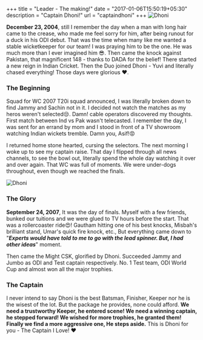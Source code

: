 +++
title = "Leader - The making!"
date = "2017-01-06T15:50:19+05:30"
description = "Captain Dhoni!"
url = "captaindhoni"
+++
![Dhoni](/img/dhoni.jpg)

**December 23, 2004**, still I remember the day when a man with long hair came to the crease, who made me feel sorry for him, after being runout for a duck in his ODI debut. That was the time when many like me wanted a stable wicketkeeper for our team! I was praying him to be the one. He was much more than I ever imagined him :sunglasses:. Then came the knock against Pakistan, that magnificent 148 - thanks to DADA for the belief! There started a new reign in Indian Cricket. Then the Duo joined Dhoni - Yuvi and literally chased everything! Those days were glorious :heart:. 

### The Beginning
Squad for WC 2007 T20i squad announced, I was literally broken down to find Jammy and Sachin not in it. I decided not watch the matches as my heros weren't selected:unamused:. Damn! cable operators discovered my thoughts. First match between Ind vs Pak wasn't telecasted. I remember the day, I was sent for an errand by mom and I stood in front of a TV showroom watching Indian wickets tremble. Damn you, Asif!:rage: 

I returned home stone hearted, cursing the selectors. The next morning I woke up to see my captain raise. That day I flipped through all news channels, to see the bowl out, literally spend the whole day watching it over and over again. That WC was full of moments. We were under-dogs throughout, even though we reached the finals. 

![Dhoni](/img/dhoni-wc.jpg)

### The Glory
**September 24, 2007**, It was the day of finals. Myself with a few friends, bunked our tuitions and we were glued to TV hours before the start. That was a rollercoaster ride:heart_eyes:! Gautham hitting one of his best knocks, Misbah's brilliant stand, Umar's quick fire knock, etc., But everything came down to "***Experts would have told to me to go with the lead spinner. But, I had other ideas***" moment. 

Then came the Might CSK, glorified by Dhoni. Succeeded Jammy and Jumbo as ODI and Test captain respectively. No. 1 Test team, ODI World Cup and almost won all the major trophies. 

### The Captain
I never intend to say Dhoni is the best Batsman, Finisher, Keeper nor he is the wisest of the lot. But the package he provides, none could afford. **We need a trustworthy Keeper, he entered scene! We need a winning captain, he stepped forward! We wished for more trophies, he granted them! Finally we find a more aggressive one, He steps aside.** This is Dhoni for you - The Captain I Love! :heart:
